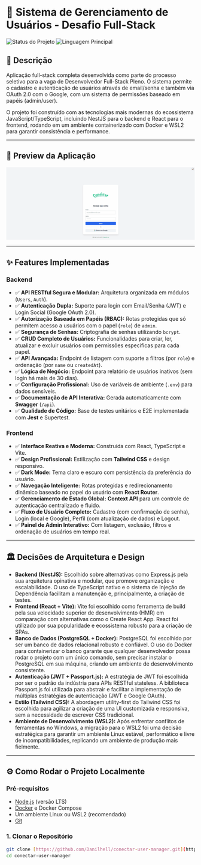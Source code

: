 # 🚀 Sistema de Gerenciamento de Usuários - Desafio Full-Stack

![Status do Projeto](https://img.shields.io/badge/status-funcionalidades_concluídas-blue)
![Linguagem Principal](https://img.shields.io/github/languages/top/Danilhell/conectar-user-manager)

## 📝 Descrição

Aplicação full-stack completa desenvolvida como parte do processo seletivo para a vaga de Desenvolvedor Full-Stack Pleno. O sistema permite o cadastro e autenticação de usuários através de email/senha e também via OAuth 2.0 com o Google, com um sistema de permissões baseado em papéis (admin/user).

O projeto foi construído com as tecnologias mais modernas do ecossistema JavaScript/TypeScript, incluindo NestJS para o backend e React para o frontend, rodando em um ambiente containerizado com Docker e WSL2 para garantir consistência e performance.

---

## 📸 Preview da Aplicação

![Preview da Aplicação](https://github.com/Danlihell/conectar-user-manager/blob/main/teste.gif?raw=true)

---

## ✨ Features Implementadas

### Backend
- ✅ **API RESTful Segura e Modular:** Arquitetura organizada em módulos (`Users`, `Auth`).
- ✅ **Autenticação Dupla:** Suporte para login com Email/Senha (JWT) e Login Social (Google OAuth 2.0).
- ✅ **Autorização Baseada em Papéis (RBAC):** Rotas protegidas que só permitem acesso a usuários com o papel (`role`) de `admin`.
- ✅ **Segurança de Senhas:** Criptografia de senhas utilizando `bcrypt`.
- ✅ **CRUD Completo de Usuários:** Funcionalidades para criar, ler, atualizar e excluir usuários com permissões específicas para cada papel.
- ✅ **API Avançada:** Endpoint de listagem com suporte a filtros (por `role`) e ordenação (por `name` ou `createdAt`).
- ✅ **Lógica de Negócio:** Endpoint para relatório de usuários inativos (sem login há mais de 30 dias).
- ✅ **Configuração Profissional:** Uso de variáveis de ambiente (`.env`) para dados sensíveis.
- ✅ **Documentação de API Interativa:** Gerada automaticamente com **Swagger** (`/api`).
- ✅ **Qualidade de Código:** Base de testes unitários e E2E implementada com **Jest** e Supertest.

### Frontend
- ✅ **Interface Reativa e Moderna:** Construída com React, TypeScript e Vite.
- ✅ **Design Profissional:** Estilização com **Tailwind CSS** e design responsivo.
- ✅ **Dark Mode:** Tema claro e escuro com persistência da preferência do usuário.
- ✅ **Navegação Inteligente:** Rotas protegidas e redirecionamento dinâmico baseado no papel do usuário com **React Router**.
- ✅ **Gerenciamento de Estado Global:** **Context API** para um controle de autenticação centralizado e fluido.
- ✅ **Fluxo de Usuário Completo:** Cadastro (com confirmação de senha), Login (local e Google), Perfil (com atualização de dados) e Logout.
- ✅ **Painel de Admin Interativo:** Com listagem, exclusão, filtros e ordenação de usuários em tempo real.

---

## 🏛️ Decisões de Arquitetura e Design

- **Backend (NestJS):** Escolhido sobre alternativas como Express.js pela sua arquitetura opinativa e modular, que promove organização e escalabilidade. O uso de TypeScript nativo e o sistema de Injeção de Dependência facilitam a manutenção e, principalmente, a criação de testes.
- **Frontend (React + Vite):** Vite foi escolhido como ferramenta de build pela sua velocidade superior de desenvolvimento (HMR) em comparação com alternativas como o Create React App. React foi utilizado por sua popularidade e ecossistema robusto para a criação de SPAs.
- **Banco de Dados (PostgreSQL + Docker):** PostgreSQL foi escolhido por ser um banco de dados relacional robusto e confiável. O uso do Docker para containerizar o banco garante que qualquer desenvolvedor possa rodar o projeto com um único comando, sem precisar instalar o PostgreSQL em sua máquina, criando um ambiente de desenvolvimento consistente.
- **Autenticação (JWT + Passport.js):** A estratégia de JWT foi escolhida por ser o padrão da indústria para APIs RESTful stateless. A biblioteca Passport.js foi utilizada para abstrair e facilitar a implementação de múltiplas estratégias de autenticação (JWT e Google OAuth).
- **Estilo (Tailwind CSS):** A abordagem utility-first do Tailwind CSS foi escolhida para agilizar a criação de uma UI customizada e responsiva, sem a necessidade de escrever CSS tradicional.
- **Ambiente de Desenvolvimento (WSL2):** Após enfrentar conflitos de ferramentas no Windows, a migração para o WSL2 foi uma decisão estratégica para garantir um ambiente Linux estável, performático e livre de incompatibilidades, replicando um ambiente de produção mais fielmente.

---

## ⚙️ Como Rodar o Projeto Localmente

### Pré-requisitos
- [Node.js](https://nodejs.org/) (versão LTS)
- [Docker](https://www.docker.com/products/docker-desktop/) e Docker Compose
- Um ambiente Linux ou WSL2 (recomendado)
- [Git](https://git-scm.com/)

### 1. Clonar o Repositório
```bash
git clone [https://github.com/Danilhell/conectar-user-manager.git](https://github.com/Danilhell/conectar-user-manager.git)
cd conectar-user-manager